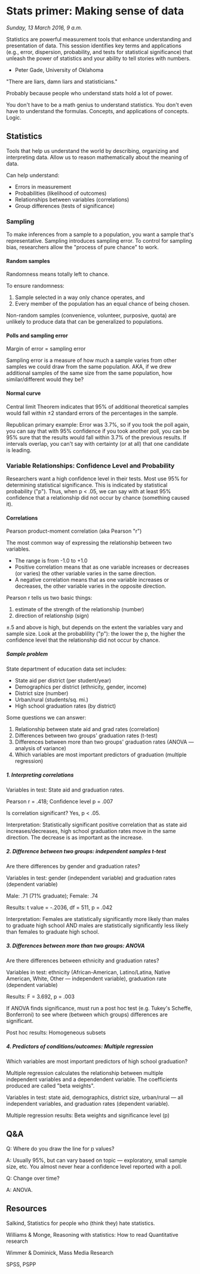 # Stats primer: Making sense of data

*Sunday, 13 March 2016, 9 a.m.*

Statistics are powerful measurement tools that enhance understanding and presentation of data. This session identifies key terms and applications (e.g., error, dispersion, probability, and tests for statistical significance) that unleash the power of statistics and your ability to tell stories with numbers.

* Peter Gade, University of Oklahoma

"There are liars, damn liars and statisticians."

Probably because people who understand stats hold a lot of power.

You don't have to be a math genius to understand statistics. You don't even have to understand the formulas. Concepts, and applications of concepts. Logic.

## Statistics

Tools that help us understand the world by describing, organizing and interpreting data. Allow us to reason mathematically about the meaning of data.

Can help understand:

* Errors in measurement
* Probabilities (likelihood of outcomes)
* Relationships between variables (correlations)
* Group differences (tests of significance)

### Sampling

To make inferences from a sample to a population, you want a sample that's representative. Sampling introduces sampling error. To control for sampling bias, researchers allow the "process of pure chance" to work.

#### Random samples

Randomness means totally left to chance.

To ensure randomness:

1. Sample selected in a way only chance operates, and
2. Every member of the population has an equal chance of being chosen.

Non-random samples (convenience, volunteer, purposive, quota) are unlikely to produce data that can be generalized to populations.

#### Polls and sampling error

Margin of error = sampling error

Sampling error is a measure of how much a sample varies from other samples we could draw from the same population. AKA, if we drew additional samples of the same size from the same population, how similar/different would they be?

#### Normal curve

Central limit Theorem indicates that 95% of additional theoretical samples would fall within ±2 standard errors of the percentages in the sample.

Republican primary example: Error was 3.7%, so if you took the poll again, you can say that with 95% confidence if you took another poll, you can be 95% sure that the results would fall within 3.7% of the previous results. If intervals overlap, you can't say with certainty (or at all) that one candidate is leading.

### Variable Relationships: Confidence Level and Probability

Researchers want a high confidence level in their tests. Most use 95% for determining statistical significance. This is indicated by statistical probability ("p"). Thus, when p < .05, we can say with at least 95% confidence that a relationship did not occur by chance (something caused it).

#### Correlations

Pearson product-moment correlation (aka Pearson "r")

The most common way of expressing the relationship between two variables.

* The range is from -1.0 to +1.0
* Positive correlation means that as one variable increases or decreases (or varies) the other variable varies in the same direction.
* A negative correlation means that as one variable increases or decreases, the other variable varies in the opposite direction.

Pearson r tells us two basic things:

1. estimate of the strength of the relationship (number)
2. direction of relationship (sign)

±.5 and above is high, but depends on the extent the variables vary and sample size. Look at the probablility ("p"): the lower the p, the higher the confidence level that the relationship did not occur by chance.

##### Sample problem

State department of education data set includes:

* State aid per district (per student/year)
* Demographics per district (ethnicity, gender, income)
* District size (number)
* Urban/rural (students/sq. mi.)
* High school graduation rates (by district)

Some questions we can answer:

1. Relationship between state aid and grad rates (correlation)
2. Differences between two groups' graduation rates (t-test)
3. Differences between more than two groups' graduation rates (ANOVA — analysis of variance)
4. Which variables are most important predictors of graduation (multiple regression)

##### 1. Interpreting correlations

Variables in test: State aid and graduation rates.

Pearson r = .418; Confidence level p = .007

Is correlation significant?  Yes, p < .05.

Interpretation: Statistically significant positive correlation that as state aid increases/decreases, high school graduation rates move in the same direction. The decrease is as important as the increase.

##### 2. Difference between two groups: independent samples t-test

Are there differences by gender and graduation rates?

Variables in test: gender (independent variable) and graduation rates (dependent variable)

Male: .71 (71% graduate); Female: .74

Results: t value = -.2036, df = 511, p = .042

Interpretation: Females are statistically significantly more likely than males to graduate high school AND males are statistically significantly less likely than females to graduate high school.

##### 3. Differences between more than two groups: ANOVA

Are there differences between ethnicity and graduation rates?

Variables in test: ethnicity (African-American, Latino/Latina, Native American, White, Other — independent variable), graduation rate (dependent variable)

Results: F = 3.692, p = .003

If ANOVA finds significance, must run a post hoc test (e.g. Tukey's Scheffe, Bonferroni) to see where (between which groups) differences are significant.

Post hoc results: Homogeneous subsets

##### 4. Predictors of conditions/outcomes: Multiple regression

Which variables are most important predictors of high school graduation?

Multiple regression calculates the relationship between multiple independent variables  and a dependendent variable. The coefficients produced are called "beta weights".

Variables in test: state aid, demographics, district size, urban/rural — all independent variables, and graduation rates (dependent variable).

Multiple regression results: Beta weights and significance level (p)

## Q&A

Q: Where do you draw the line for p values?

A: Usually 95%, but can vary based on topic — exploratory, small sample size, etc. You almost never hear a confidence level reported with a poll.

Q: Change over time?

A: ANOVA.

## Resources

Salkind, Statistics for people who (think they) hate statistics.

Williams & Monge, Reasoning with statistics: How to read Quantitative research

Wimmer & Dominick, Mass Media Research

SPSS, PSPP